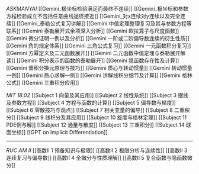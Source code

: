 *ASKMANYAI*
[[Gemini_极坐标检验满足而最终不连续]]
[[Gemini_极坐标和参数方程检验成立不包括任意曲线途径接近]]
[[Gemini_对x连续对y连续以及完全连续]]
[[Gemini_泰勒公式复习讲解]]
[[Gemini 中值定理整理复习及其与参数方程等联系]]
[[Gemini 泰勒展开式余项深入分析]]
[[Gemini 欧拉算子与尺度函数]]
[[Gemini 微分证明一例以及分析]]
[[Gemini 一阶或二阶偏导数连续的衍生性质]]
[[Gemini 角的规定体系]]
[[Gemini 三角公式复习]]
[[Gemini 一元函数积分复习]]
[[Gemini 方幂定义及二元函数展开]]
[[Gemini 二元函数中值定理与泰勒展开解读]]
[[Gemini 积分表示的函数的泰勒展开]]
[[Gemini 隐函数存在性及计算]]
[[Gemini 重积分换元原理与技巧]]
[[Gemini 质心与转动惯量]]
[[Gemini 转动惯量一例]]
[[Gemini 质心求解一例]]
[[Gemini 讲解线积分细节及计算]]
[[Gemini 格林公式]]
[[Gemini 三重积分应用]]






*MIT 18.02*
[[Subject 1 向量及其应用]]
[[Subject 2 线性系统]]
[[Subject 3 摆线及参数方程]]
[[Subject 4 方程与函数的计算]]
[[Subject 5 偏导数与梯度]]
[[Subject 6 零散技巧与观点]]
[[Subject 7 相关变量的偏导]]
[[Subject 8 二重积分]]
[[Subject 9 线积分及其应用]]
[[Subject 10 旋度与格林定理]]
[[Subject 11 PDE例与解]]
[[Subject 12 通量与散度]]
[[Subject 13 三重积分]]
[[Subject 14 球面坐标]]
[[GPT on Implicit Differentiation]]

---

*RUC AM II*
[[高数II 1 预备知识与极限]]
[[高数II 2 极限分析与连续性]]
[[高数II 3 连续复习与偏导数]]
[[高数II 4 全微分与性质理解]]
[[高数II 5 复合函数与隐函数微分]]










